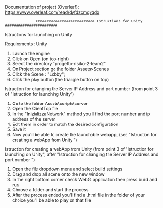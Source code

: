 Documentation of project (Overleaf): https://www.overleaf.com/read/dyfdzcmgyqdx

                  ########################### Istructions for Unity ########################

Istructions for launching on Unity

Requirements :  Unity

1)   Launch the engine
2)   Click on Open (on top-right)
3)   Select the directory "progetto-risiko-2-team2"
4)   On Project section go the folder Assets>Scenes
5)   Click the Scene : "Lobby";
6)   Click the play button (the triangle button on top)

Istruction for changing the Server IP Address and port number (from point 3 of "Istruction for launching Unity")

1)  Go to the folder Assets\scripts\server
2)  Open the ClientTcp file
3)  In the "InizializzaNetwork" method you'll find the port number and ip address of the server
4)  Edit them in order to match the desired configuration
5)  Save it
6)  Now you'll be able to create the launchable webapp, (see "Istruction for creating a webApp from Unity ")

Istruction for creating a webApp from Unity (from point 3 of "Istruction for launching on Unity", after "Istruction for changing the Server IP Address and port number ")

1)  Open the file dropdown menu and select build settings
2)  Drag and drop all scene onto the new window
3)  In the right bottom corner check WebGl application then press build and run
4)  Choose a folder and start the process
5)  After the process ended you'll find a .html file in the folder of your choice you'll be able to play on that file
